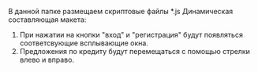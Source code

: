 В данной папке размещаем скриптовые файлы *.js
Динамическая составляющая макета:

1.  При нажатии на кнопки "вход" и "регистрация" будут появляться соответсвующие всплывающие окна.
2. Предложения по кредиту будут перемещаться с помощью стрелки влево и  вправо.